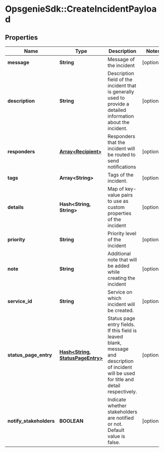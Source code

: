 # OpsgenieSdk::CreateIncidentPayload

## Properties
Name | Type | Description | Notes
------------ | ------------- | ------------- | -------------
**message** | **String** | Message of the incident | [optional] 
**description** | **String** | Description field of the incident that is generally used to provide a detailed information about the incident. | [optional] 
**responders** | [**Array&lt;Recipient&gt;**](Recipient.md) | Responders that the incident will be routed to send notifications | [optional] 
**tags** | **Array&lt;String&gt;** | Tags of the incident. | [optional] 
**details** | **Hash&lt;String, String&gt;** | Map of key-value pairs to use as custom properties of the incident | [optional] 
**priority** | **String** | Priority level of the incident | [optional] 
**note** | **String** | Additional note that will be added while creating the incident | [optional] 
**service_id** | **String** | Service on which incident will be created. | [optional] 
**status_page_entry** | [**Hash&lt;String, StatusPageEntry&gt;**](StatusPageEntry.md) | Status page entry fields. If this field is leaved blank, message and description of incident will be used for title and detail respectively. | [optional] 
**notify_stakeholders** | **BOOLEAN** | Indicate whether stakeholders are notified or not. Default value is false. | [optional] 


